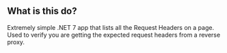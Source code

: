 ## What is this do?

Extremely simple .NET 7 app that lists all the Request Headers on a page.  Used to verify you are getting the expected request headers from a reverse proxy.  